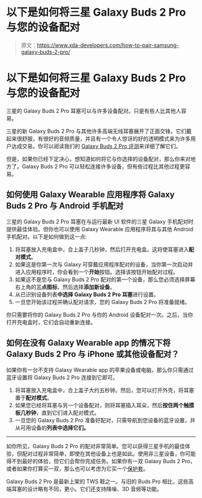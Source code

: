 # 以下是如何将三星 Galaxy Buds 2 Pro 与您的设备配对

> 原文：<https://www.xda-developers.com/how-to-pair-samsung-galaxy-buds-2-pro/>

# 以下是如何将三星 Galaxy Buds 2 Pro 与您的设备配对

三星的 Galaxy Buds 2 Pro 耳塞可以与许多设备配对。只是有些人比其他人容易。

三星的新 Galaxy Buds 2 Pro 与其他许多高端无线耳塞展开了正面交锋。它们戴起来很舒服，有很好的音频质量，并且有一个令人惊讶的好的透明模式来为许多用户达成交易。你可以阅读我们的 [Galaxy Buds 2 Pro 评测](https://www.xda-developers.com/samsung-galaxy-buds-2-pro-review/)来详细了解它们。

但是，如果你已经下定决心，想知道如何将它与你选择的设备配对，那么你来对地方了。Galaxy Buds 2 Pro 可以轻松连接许多设备，但有些过程比其他过程更容易。

## 如何使用 Galaxy Wearable 应用程序将 Galaxy Buds 2 Pro 与 Android 手机配对

三星的 Galaxy Buds 2 Pro 耳塞在与运行最新 UI 软件的三星 Galaxy 手机配对时提供最佳体验。但你也可以使用 Galaxy Wearable 应用程序将其与其他 Android 手机配对。以下是如何做到这一点:

1.  将耳塞放入充电盒中，合上盖子几秒钟，然后打开充电盒。这将使耳塞进入**配对模式**。
2.  如果这是你第一次与 Galaxy 可穿戴应用程序配对的设备，当你第一次启动并进入应用程序时，你会看到一个**开始**按钮。选择该按钮开始配对过程。
3.  如果这不是您与 Galaxy Buds 2 Pro 配对的第一个设备，那么您必须选择屏幕右上角的**三点图标**，然后选择**添加新设备**。
4.  从已识别设备列表**中选择 Galaxy Buds 2 Pro 耳塞**进行设置。
5.  一旦您开始该过程并确认配对请求，您的 Galaxy Buds 2 Pro 将准备就绪。

你只需要将你的 Galaxy Buds 2 Pro 与你的 Android 设备配对一次。之后，当你打开充电盒时，它们会自动重新连接。

## 如何在没有 Galaxy Wearable app 的情况下将 Galaxy Buds 2 Pro 与 iPhone 或其他设备配对？

如果你有一台不支持 Galaxy Wearable app 的苹果设备或电脑，那么你只需通过蓝牙设置将 Galaxy Buds 2 Pro 连接到它即可。

1.  将耳塞放入充电盒中，合上盖子大约五秒钟。然后，您可以打开外壳，将耳塞置于**配对模式**。
2.  如果您已经将耳塞与另一个设备配对，则将耳塞插入耳朵，然后**按住两个触摸板几秒钟**，直到它们进入配对模式。
3.  一旦您的 Galaxy Buds 2 Pro 准备好配对，只需导航到您设备的蓝牙设置，并从可用设备的**列表中选择它们。**

* * *

如你所见，Galaxy Buds 2 Pro 的配对非常简单。您可以获得三星手机的最佳体验，但配对过程非常简单，即使在其他设备上也是如此。使用非三星设备，你可能得不到最好的体验，但它们会帮你完成任务。如果你有一双 Galaxy Buds 2 Pro，或者如果你打算买一双，那么也可以考虑为它买一个[保护套](https://www.xda-developers.com/best-samsung-galaxy-buds-2-pro-cases/)。

Galaxy Buds 2 Pro 是最新上架的 TWS 鞋之一。与旧的 Buds Pro 相比，这些高端耳塞的设计略有不同，更小。它们还支持降噪、3D 音频等功能。